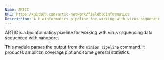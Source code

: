```yaml
---
Name: ARTIC
URL: https://github.com/artic-network/fieldbioinformatics
Description: A bioinformatics pipeline for working with virus sequencing data sequenced with nanopore.
---
```


ARTIC is a bioinformatics pipeline for working with virus sequencing data sequenced with nanopore.

This module parses the output from the `minion pipeline` command. It produces amplicon coverage plot and some general statistics.
